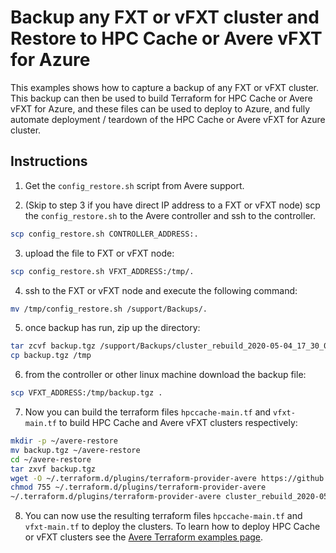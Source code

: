 # Backup any FXT or vFXT cluster and Restore to HPC Cache or Avere vFXT for Azure

This examples shows how to capture a backup of any FXT or vFXT cluster.  This backup can then be used to build Terraform for HPC Cache or Avere vFXT for Azure, and these files can be used to deploy to Azure, and fully automate deployment / teardown of the HPC Cache or Avere vFXT for Azure cluster.

## Instructions

1. Get the `config_restore.sh` script from Avere support.

2. (Skip to step 3 if you have direct IP address to a FXT or vFXT node) scp the `config_restore.sh` to the Avere controller and ssh to the controller.

```bash
scp config_restore.sh CONTROLLER_ADDRESS:.
```

3. upload the file to FXT or vFXT node:

```bash
scp config_restore.sh VFXT_ADDRESS:/tmp/.
```

4. ssh to the FXT or vFXT node and execute the following command:
```bash
mv /tmp/config_restore.sh /support/Backups/.
```

5. once backup has run, zip up the directory:
```bash
tar zcvf backup.tgz /support/Backups/cluster_rebuild_2020-05-04_17_30_00
cp backup.tgz /tmp
```

6. from the controller or other linux machine download the backup file:
```bash
scp VFXT_ADDRESS:/tmp/backup.tgz .
```

7. Now you can build the terraform files `hpccache-main.tf` and `vfxt-main.tf` to build HPC Cache and Avere vFXT clusters respectively:
```bash
mkdir -p ~/avere-restore
mv backup.tgz ~/avere-restore
cd ~/avere-restore
tar zxvf backup.tgz
wget -O ~/.terraform.d/plugins/terraform-provider-avere https://github.com/Azure/Avere/releases/download/tfprovider_v0.8.3/terraform-provider-avere
chmod 755 ~/.terraform.d/plugins/terraform-provider-avere
~/.terraform.d/plugins/terraform-provider-avere cluster_rebuild_2020-05-04_17_30_00
```

8. You can now use the resulting terraform files `hpccache-main.tf` and `vfxt-main.tf` to deploy the clusters.  To learn how to deploy HPC Cache or vFXT clusters see the [Avere Terraform examples page](https://github.com/Azure/Avere/tree/master/src/terraform).
